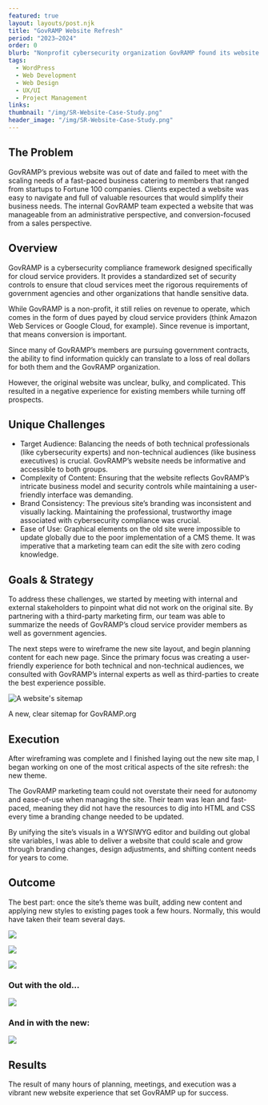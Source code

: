 ```yaml
---
featured: true
layout: layouts/post.njk
title: "GovRAMP Website Refresh"
period: "2023–2024"
order: 0
blurb: "Nonprofit cybersecurity organization GovRAMP found its website outpaced by growing scale and client demands."
tags:
  - WordPress
  - Web Development
  - Web Design
  - UX/UI
  - Project Management
links:
thumbnail: "/img/SR-Website-Case-Study.png"
header_image: "/img/SR-Website-Case-Study.png"
---
```


## The Problem

GovRAMP’s previous website was out of date and failed to meet with the scaling needs of a fast-paced business catering to members that ranged from startups to Fortune 100 companies. Clients expected a website was easy to navigate and full of valuable resources that would simplify their business needs. The internal GovRAMP team expected a website that was manageable from an administrative perspective, and conversion-focused from a sales perspective.

## Overview

GovRAMP is a cybersecurity compliance framework designed specifically for cloud service providers. It provides a standardized set of security controls to ensure that cloud services meet the rigorous requirements of government agencies and other organizations that handle sensitive data.

While GovRAMP is a non-profit, it still relies on revenue to operate, which comes in the form of dues payed by cloud service providers (think Amazon Web Services or Google Cloud, for example). Since revenue is important, that means conversion is important.

Since many of GovRAMP’s members are pursuing government contracts, the ability to find information quickly can translate to a loss of real dollars for both them and the GovRAMP organization.

However, the original website was unclear, bulky, and complicated. This resulted in a negative experience for existing members while turning off prospects.

## Unique Challenges

- Target Audience: Balancing the needs of both technical professionals (like cybersecurity experts) and non-technical audiences (like business executives) is crucial. GovRAMP’s website needs be informative and accessible to both groups.
- Complexity of Content: Ensuring that the website reflects GovRAMP’s intricate business model and security controls while maintaining a user-friendly interface was demanding.
- Brand Consistency: The previous site’s branding was inconsistent and visually lacking. Maintaining the professional, trustworthy image associated with cybersecurity compliance was crucial.
- Ease of Use: Graphical elements on the old site were impossible to update globally due to the poor implementation of a CMS theme. It was imperative that a marketing team can edit the site with zero coding knowledge.

## Goals & Strategy

To address these challenges, we started by meeting with internal and external stakeholders to pinpoint what did not work on the original site. By partnering with a third-party marketing firm, our team was able to summarize the needs of GovRAMP’s cloud service provider members as well as government agencies.

The next steps were to wireframe the new site layout, and begin planning content for each new page. Since the primary focus was creating a user-friendly experience for both technical and non-technical audiences, we consulted with GovRAMP’s internal experts as well as third-parties to create the best experience possible.

![A website's sitemap](/img/Sitemap.png)

A new, clear sitemap for GovRAMP.org

## Execution

After wireframing was complete and I finished laying out the new site map, I began working on one of the most critical aspects of the site refresh: the new theme.

The GovRAMP marketing team could not overstate their need for autonomy and ease-of-use when managing the site. Their team was lean and fast-paced, meaning they did not have the resources to dig into HTML and CSS every time a branding change needed to be updated.

By unifying the site’s visuals in a WYSIWYG editor and building out global site variables, I was able to deliver a website that could scale and grow through branding changes, design adjustments, and shifting content needs for years to come.

## Outcome

The best part: once the site’s theme was built, adding new content and applying new styles to existing pages took a few hours. Normally, this would have taken their team several days.

![](/img/Register.png)

![](/img/Home-CTAS.png)

![](/img/Menus-1.png)

### Out with the old…

![](/img/Home.png)

### And in with the new:

![](/img/Home-new.png)

## Results
The result of many hours of planning, meetings, and execution was a vibrant new website experience that set GovRAMP up for success.
